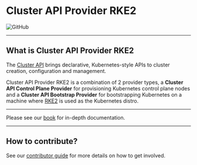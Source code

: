 # Cluster API Provider RKE2

![GitHub](https://img.shields.io/github/license/rancher/cluster-api-provider-rke2)

------

## What is Cluster API Provider RKE2

The [Cluster API](https://cluster-api.sigs.k8s.io/) brings declarative, Kubernetes-style APIs to cluster creation, configuration and management.

Cluster API Provider RKE2 is a combination of 2 provider types, a __Cluster API Control Plane Provider__ for provisioning Kubernetes control plane nodes and a __Cluster API Bootstrap Provider__ for bootstrapping Kubernetes on a machine where [RKE2](https://docs.rke2.io/) is used as the Kubernetes distro.

------

Please see our [book](https://rancher.github.io/cluster-api-provider-rke2/) for in-depth documentation.

------

## How to contribute?

See our [contributor guide](https://rancher.github.io/cluster-api-provider-rke2/04_developer/00.html) for more details on how to get involved.
